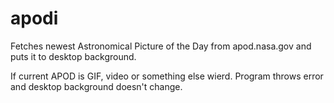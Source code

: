 # apodi
Fetches newest Astronomical Picture of the Day from apod.nasa.gov and puts it to desktop background.

If current APOD is GIF, video or something else wierd. Program throws error and desktop background doesn't change. 